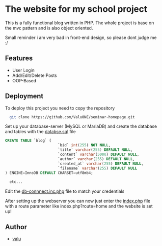 
# The website for my school project

This is a fully functional blog written in PHP. The whole project is base on the mvc pattern and is also object oriented.

Small reminder i am very bad in front-end design, so please dont judge me :/
## Features

- User Login
- Add/Edit/Delete Posts
- OOP-Based



## Deployment

To deploy this project you need to copy the repository

```bash
  git clone https://github.com/ValuONE/seminar-homepage.git
```

Set up your database-server (MySQL or MariaDB) and create the database and tables with the [databse.sql](https://github.com/ValuONE/seminar-homepage/blob/master/database.sql) file

```sql
CREATE TABLE `blog` (
                        `bid` int(255) NOT NULL,
                        `title` varchar(255) DEFAULT NULL,
                        `content` varchar(5000) DEFAULT NULL,
                        `author` varchar(255) DEFAULT NULL,
                        `created_at` varchar(255) DEFAULT NULL,
                        `filename` varchar(255) DEFAULT NULL
) ENGINE=InnoDB DEFAULT CHARSET=utf8mb4;
  
  etc...
```

Edit the [db-connnect.inc.php](https://github.com/ValuONE/seminar-homepage/tree/master/inc/db-connect.inc.php) file to match your credentials

After setting up the webserver you can now just enter the [index.php](https://github.com/ValuONE/seminar-homepage/tree/master/index.php) file with a route parameter like index.php?route=home and the website is set up!
## Author

- [valu](https://github.com/ValuONE)

